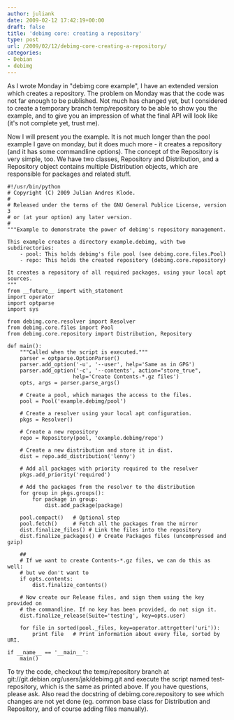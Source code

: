```yaml
---
author: juliank
date: 2009-02-12 17:42:19+00:00
draft: false
title: 'debimg core: creating a repository'
type: post
url: /2009/02/12/debimg-core-creating-a-repository/
categories:
- Debian
- debimg
---
```


As I wrote Monday in "debimg core example", I have an extended version which creates a repository. The problem on Monday was that the code was not far enough to be published. Not much has changed yet, but I considered to create a temporary branch temp/repository to be able to show you the example, and to give you an impression of what the final API will look like (it's not complete yet, trust me).

Now I will present you the example. It is not much longer than the pool example I gave on monday, but it does much more - it creates a repository (and it has some commandline options). The concept of the Repository is very simple, too. We have two classes, Repository and Distribution, and a Repository object contains multiple Distribution objects, which are responsible for packages and related stuff.


    
    
    #!/usr/bin/python
    # Copyright (C) 2009 Julian Andres Klode.
    #
    # Released under the terms of the GNU General Publice License, version 3
    # or (at your option) any later version.
    #
    """Example to demonstrate the power of debimg's repository management.
    
    This example creates a directory example.debimg, with two subdirectories:
        - pool: This holds debimg's file pool (see debimg.core.files.Pool)
        - repo: This holds the created repository (debimg.core.repository)
    
    It creates a repository of all required packages, using your local apt sources.
    """
    from __future__ import with_statement
    import operator
    import optparse
    import sys
    
    from debimg.core.resolver import Resolver
    from debimg.core.files import Pool
    from debimg.core.repository import Distribution, Repository
    
    def main():
        """Called when the script is executed."""
        parser = optparse.OptionParser()
        parser.add_option('-u', '--user', help='Same as in GPG')
        parser.add_option('-c', '--contents', action="store_true",
                         help='Create Contents-*.gz files')
        opts, args = parser.parse_args()
    
        # Create a pool, which manages the access to the files.
        pool = Pool('example.debimg/pool')
    
        # Create a resolver using your local apt configuration.
        pkgs = Resolver()
    
        # Create a new repository
        repo = Repository(pool, 'example.debimg/repo')
    
        # Create a new distribution and store it in dist.
        dist = repo.add_distribution('lenny')
    
        # Add all packages with priority required to the resolver
        pkgs.add_priority('required')
    
        # Add the packages from the resolver to the distribution
        for group in pkgs.groups():
            for package in group:
                dist.add_package(package)
    
        pool.compact()   # Optional step
        pool.fetch()     # Fetch all the packages from the mirror
        dist.finalize_files() # Link the files into the repository
        dist.finalize_packages() # Create Packages files (uncompressed and gzip)
    
        ##
        # If we want to create Contents-*.gz files, we can do this as well:
        # but we don't want to
        if opts.contents:
            dist.finalize_contents()
    
        # Now create our Release files, and sign them using the key provided on
        # the commandline. If no key has been provided, do not sign it.
        dist.finalize_release(Suite='testing', key=opts.user)
    
        for file in sorted(pool._files, key=operator.attrgetter('uri')):
            print file   # Print information about every file, sorted by URI.
    
    if __name__ == '__main__':
        main()
    



To try the code, checkout the temp/repository branch at git://git.debian.org/users/jak/debimg.git and execute the script named test-repository, which is the same as printed above. If you have questions, please ask. Also read the docstring of debimg.core.repository to see which changes are not yet done (eg. common base class for Distribution and Repository, and of course adding files manually).
